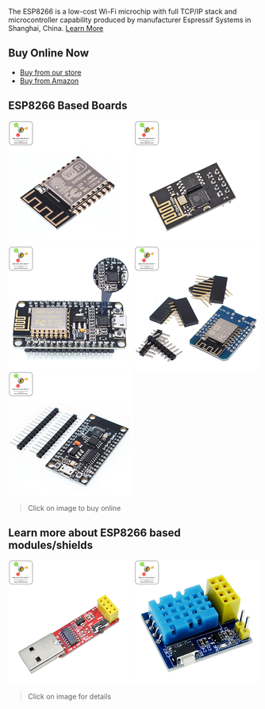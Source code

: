 The ESP8266 is a low-cost Wi-Fi microchip with full TCP/IP stack and microcontroller capability produced by manufacturer Espressif Systems in Shanghai, China. [Learn More](https://en.wikipedia.org/wiki/ESP8266)

## Buy Online Now
* [Buy from our store](https://erratums.com/ocart2/index.php?route=product/category&path=64)
* [Buy from Amazon](https://www.amazon.in/s?me=A3HAGIAPX2OISQ)

## ESP8266 Based Boards   
[![ESP8266 Core](https://github.com/Erratums/ESP8266/blob/master/images/esp8266.png)](https://erratums.com/ocart2/index.php?route=product/product&product_id=86)     [![ESP01S](https://github.com/Erratums/ESP8266/blob/master/images/esp01s.png)](https://erratums.com/ocart2/index.php?route=product/product&product_id=60)     [![NodeMCU](https://github.com/Erratums/ESP8266/blob/master/images/nodemcu.png)](https://erratums.com/ocart2/index.php?route=product/product&product_id=87)     [![Wemos D1 Mini](https://github.com/Erratums/ESP8266/blob/master/images/wemos-d1-mini.png)](https://erratums.com/ocart2/index.php?route=product/product&product_id=59)     [![ESP8266 4Mb](https://github.com/Erratums/ESP8266/blob/master/images/esp8266-4Mb.png)](https://erratums.com/ocart2/index.php?route=product/product&product_id=63)
> Click on image to buy online

## Learn more about ESP8266 based modules/shields    
[![](https://github.com/Erratums/ESP8266/blob/master/images/esp01-progrm.png)](https://github.com/Erratums/ESP8266/wiki/How-to-program-ESP01S)     [![](https://github.com/Erratums/ESP8266/blob/master/images/esp01s-dht11.png)](https://github.com/Erratums/ESP8266/wiki/ESP01S-DHT11-Module)    
> Click on image for details    
